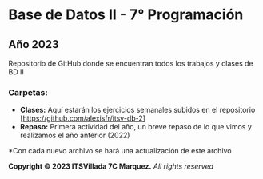 # Base de Datos II - 7° Programación

## Año 2023

Repositorio de GitHub donde se encuentran todos los trabajos y clases de BD II

### Carpetas:
- **Clases:** Aquí estarán los ejercicios semanales subidos en el repositorio [https://github.com/alexisfr/itsv-db-2]
- **Repaso:** Primera actividad del año, un breve repaso de lo que vimos y realizamos el año anterior (2022)

*Con cada nuevo archivo se hará una actualización de este archivo

**Copyright © 2023 ITSVillada 7C Marquez.** *All rights reserved*
